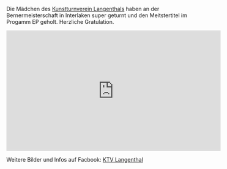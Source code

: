 <!--Berner Meitser Kunstturnen 2013 -->

Die Mädchen des [Kunstturnverein Langenthals](http://www.kutu-langenthal.ch/index2.php) haben an der Bernermeisterschaft in Interlaken super geturnt und den Meitstertitel im Progamm EP geholt. Herzliche Gratulation.


<iframe width="560" height="315" src="http://www.youtube.com/embed/0UyoY8Rb0VE" frameborder="0" allowfullscreen></iframe>


Weitere Bilder und Infos auf Facbook: [KTV Langenthal](http://www.kutu-langenthal.ch)